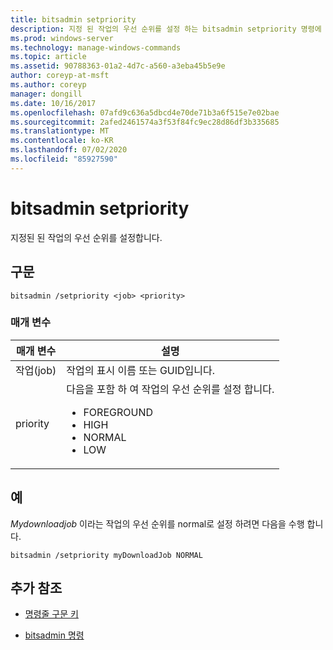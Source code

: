 ```yaml
---
title: bitsadmin setpriority
description: 지정 된 작업의 우선 순위를 설정 하는 bitsadmin setpriority 명령에 대 한 참조 문서입니다.
ms.prod: windows-server
ms.technology: manage-windows-commands
ms.topic: article
ms.assetid: 90788363-01a2-4d7c-a560-a3eba45b5e9e
author: coreyp-at-msft
ms.author: coreyp
manager: dongill
ms.date: 10/16/2017
ms.openlocfilehash: 07afd9c636a5dbcd4e70de71b3a6f515e7e02bae
ms.sourcegitcommit: 2afed2461574a3f53f84fc9ec28d86df3b335685
ms.translationtype: MT
ms.contentlocale: ko-KR
ms.lasthandoff: 07/02/2020
ms.locfileid: "85927590"
---
```

# <a name="bitsadmin-setpriority"></a>bitsadmin setpriority

지정된 된 작업의 우선 순위를 설정합니다.

## <a name="syntax"></a>구문

```
bitsadmin /setpriority <job> <priority>
```

### <a name="parameters"></a>매개 변수

| 매개 변수 | 설명 |
| --------- | ----------- |
| 작업(job) | 작업의 표시 이름 또는 GUID입니다. |
| priority | 다음을 포함 하 여 작업의 우선 순위를 설정 합니다.<ul><li>FOREGROUND</li><li>HIGH</li><li>NORMAL</li><li>LOW</li></ul> |

## <a name="examples"></a>예

*Mydownloadjob* 이라는 작업의 우선 순위를 normal로 설정 하려면 다음을 수행 합니다.

```
bitsadmin /setpriority myDownloadJob NORMAL
```

## <a name="additional-references"></a>추가 참조

- [명령줄 구문 키](command-line-syntax-key.md)

- [bitsadmin 명령](bitsadmin.md)
